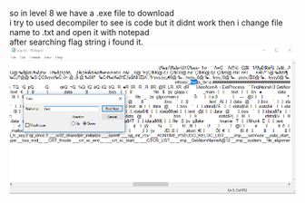 so in level 8 we have a .exe file to download</br>
i try to used decompiler to see is code but it didnt work then i change file name to .txt and open it with notepad</br>
after searching flag string i found it.</br>
![alt text](  https://github.com/tamirzamo/n00bs-CTF/blob/master/level-eight/8.png )

